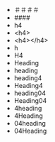 - ＃＃＃＃
- \####
- h4
- \<h4>
- \<h4>\</h4>
- h
- H4
- Heading
- heading
- heading4
- Heading4
- heading04
- Heading04
- 4heading
- 4Heading
- 04heading
- 04Heading